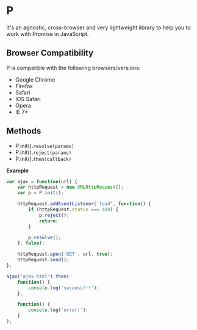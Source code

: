 # P
It's an agnostic, cross-browser and very lightweight library to help you to work with Promise in JavaScript.

## Browser Compatibility
P is compatible with the following browsers/versions:
* Google Chrome
* Firefox
* Safari
* IOS Safari
* Opera
* IE 7+

## Methods
* P.init().<code>resolve(params)</code>
* P.init().<code>reject(params)</code>
* P.init().<code>then(callback)</code>

**Example**
```js
var ajax = function(url) {
    var httpRequest = new XMLHttpRequest();
    var p = P.init();

    httpRequest.addEventListener('load', function() {
    	if (httpRequest.status === 400) {
    		p.reject();
    		return;
    	}

    	p.resolve();
    }, false);

    httpRequest.open('GET', url, true);
    httpRequest.send();
};

ajax("ajax.html").then(
	function() {
		console.log('success!!!');
	},

	function() {
		console.log('error!');
	}
);
```